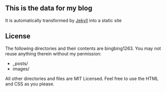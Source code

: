 ## This is the data for my blog

It is automatically transformed by [Jekyll](http://vszhub.github.io/not-pure-poole)
into a static site

## License

The following directories and their contents are bingbing1263.
You may not reuse anything therein without my permission:

* \_posts/
* images/

All other directories and files are MIT Licensed. Feel free to use the HTML and
CSS as you please. 
